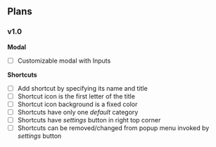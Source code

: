 ## Plans

### v1.0

**Modal**

- [ ] Customizable modal with Inputs

**Shortcuts**

- [ ] Add shortcut by specifying its name and title
- [ ] Shortcut icon is the first letter of the title
- [ ] Shortcut icon background is a fixed color
- [ ] Shortcuts have only one _default_ category
- [ ] Shortcuts have _settings_ button in right top corner
- [ ] Shortcuts can be removed/changed from popup menu invoked by _settings_ button
